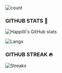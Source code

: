 ![count](https://komarev.com/ghpvc/?username=Happilli&color=blueviolet) 












### GITHUB STATS 🎵

![Happilli's GitHub stats](https://github-readme-stats.vercel.app/api?username=Happilli&show_icons=true&theme=midnight-purple)

![Langs](https://github-readme-stats.vercel.app/api/top-langs/?username=Happilli&show_icons=true&hide_border=false&theme=midnight-purple&count_private=true&include_all_commits=true&layout=compact)

### GITHUB STREAK 🔥
![Streaks](http://github-readme-streak-stats.herokuapp.com?user=Happilli&theme=midnight_purple&date_format=j%20M%5B%20Y%5D)
</br>





